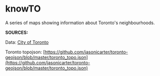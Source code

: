 # <b> knowTO </b>

A series of maps showing information about Toronto's neighbourhoods.

<b> SOURCES: </b>

Data: [City of Toronto](https://www.toronto.ca/city-government/data-research-maps/open-data/)

Toronto topojson: [https://github.com/jasonicarter/toronto-geojson/blob/master/toronto_topo.json](https://github.com/jasonicarter/toronto-geojson/blob/master/toronto_topo.json)
